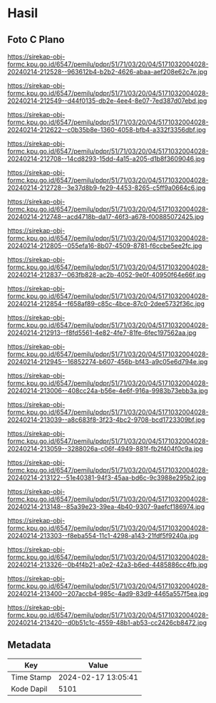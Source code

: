# Hasil

## Foto C Plano

https://sirekap-obj-formc.kpu.go.id/6547/pemilu/pdpr/51/71/03/20/04/5171032004028-20240214-212528--963612b4-b2b2-4626-abaa-aef208e62c7e.jpg

https://sirekap-obj-formc.kpu.go.id/6547/pemilu/pdpr/51/71/03/20/04/5171032004028-20240214-212549--d44f0135-db2e-4ee4-8e07-7ed387d07ebd.jpg

https://sirekap-obj-formc.kpu.go.id/6547/pemilu/pdpr/51/71/03/20/04/5171032004028-20240214-212622--c0b35b8e-1360-4058-bfb4-a332f3356dbf.jpg

https://sirekap-obj-formc.kpu.go.id/6547/pemilu/pdpr/51/71/03/20/04/5171032004028-20240214-212708--14cd8293-15dd-4a15-a205-d1b8f3609046.jpg

https://sirekap-obj-formc.kpu.go.id/6547/pemilu/pdpr/51/71/03/20/04/5171032004028-20240214-212728--3e37d8b9-fe29-4453-8265-c5ff9a0664c6.jpg

https://sirekap-obj-formc.kpu.go.id/6547/pemilu/pdpr/51/71/03/20/04/5171032004028-20240214-212748--acd4718b-da17-46f3-a678-f00885072425.jpg

https://sirekap-obj-formc.kpu.go.id/6547/pemilu/pdpr/51/71/03/20/04/5171032004028-20240214-212805--055efa16-8b07-4509-8781-f6ccbe5ee2fc.jpg

https://sirekap-obj-formc.kpu.go.id/6547/pemilu/pdpr/51/71/03/20/04/5171032004028-20240214-212837--063fb828-ac2b-4052-9e0f-40950f64e66f.jpg

https://sirekap-obj-formc.kpu.go.id/6547/pemilu/pdpr/51/71/03/20/04/5171032004028-20240214-212854--f658af89-c85c-4bce-87c0-2dee5732f36c.jpg

https://sirekap-obj-formc.kpu.go.id/6547/pemilu/pdpr/51/71/03/20/04/5171032004028-20240214-212913--f8fd5561-4e82-4fe7-81fe-6fec197562aa.jpg

https://sirekap-obj-formc.kpu.go.id/6547/pemilu/pdpr/51/71/03/20/04/5171032004028-20240214-212945--16852274-b607-456b-bf43-a9c05e6d794e.jpg

https://sirekap-obj-formc.kpu.go.id/6547/pemilu/pdpr/51/71/03/20/04/5171032004028-20240214-213006--408cc24a-b56e-4e6f-916a-9983b73ebb3a.jpg

https://sirekap-obj-formc.kpu.go.id/6547/pemilu/pdpr/51/71/03/20/04/5171032004028-20240214-213039--a8c683f8-3f23-4bc2-9708-bcd1723309bf.jpg

https://sirekap-obj-formc.kpu.go.id/6547/pemilu/pdpr/51/71/03/20/04/5171032004028-20240214-213059--3288026a-c06f-4949-881f-fb2f404f0c9a.jpg

https://sirekap-obj-formc.kpu.go.id/6547/pemilu/pdpr/51/71/03/20/04/5171032004028-20240214-213122--51e40381-94f3-45aa-bd6c-9c3988e295b2.jpg

https://sirekap-obj-formc.kpu.go.id/6547/pemilu/pdpr/51/71/03/20/04/5171032004028-20240214-213148--85a39e23-39ea-4b40-9307-9aefcf186974.jpg

https://sirekap-obj-formc.kpu.go.id/6547/pemilu/pdpr/51/71/03/20/04/5171032004028-20240214-213303--f8eba554-11c1-4298-a143-21fdf5f9240a.jpg

https://sirekap-obj-formc.kpu.go.id/6547/pemilu/pdpr/51/71/03/20/04/5171032004028-20240214-213326--0b4f4b21-a0e2-42a3-b6ed-4485886cc4fb.jpg

https://sirekap-obj-formc.kpu.go.id/6547/pemilu/pdpr/51/71/03/20/04/5171032004028-20240214-213400--207accb4-985c-4ad9-83d9-4465a557f5ea.jpg

https://sirekap-obj-formc.kpu.go.id/6547/pemilu/pdpr/51/71/03/20/04/5171032004028-20240214-213420--d0b51c1c-4559-48b1-ab53-cc2426cb8472.jpg


## Metadata

| Key        | Value               |
| ---------- | ------------------- |
| Time Stamp | 2024-02-17 13:05:41 |
| Kode Dapil | 5101                |



